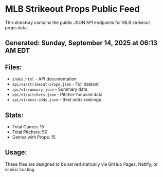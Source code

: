 # MLB Strikeout Props Public Feed

This directory contains the public JSON API endpoints for MLB strikeout props data.

## Generated: Sunday, September 14, 2025 at 06:13 AM EDT

## Files:
- `index.html` - API documentation
- `api/v1/strikeout-props.json` - Full dataset
- `api/v1/summary.json` - Summary data
- `api/v1/pitchers.json` - Pitcher-focused data  
- `api/v1/best-odds.json` - Best odds rankings

## Stats:
- Total Games: 15
- Total Pitchers: 50
- Games with Props: 15

## Usage:
These files are designed to be served statically via GitHub Pages, Netlify, or similar hosting.
